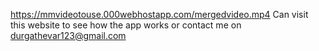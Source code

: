https://mmvideotouse.000webhostapp.com/mergedvideo.mp4
Can visit this website to see how the app works
or contact me on durgathevar123@gmail.com
